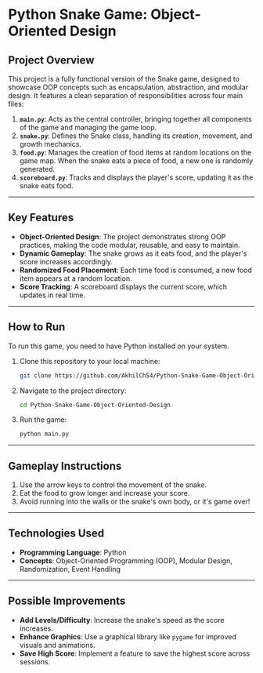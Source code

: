 # Python Snake Game: Object-Oriented Design


## **Project Overview**
This project is a fully functional version of the Snake game, designed to showcase OOP concepts such as encapsulation, abstraction, and modular design. It features a clean separation of responsibilities across four main files:

1. **`main.py`**: Acts as the central controller, bringing together all components of the game and managing the game loop.
2. **`snake.py`**: Defines the Snake class, handling its creation, movement, and growth mechanics.
3. **`food.py`**: Manages the creation of food items at random locations on the game map. When the snake eats a piece of food, a new one is randomly generated.
4. **`scoreboard.py`**: Tracks and displays the player's score, updating it as the snake eats food.

---

## **Key Features**
- **Object-Oriented Design**: The project demonstrates strong OOP practices, making the code modular, reusable, and easy to maintain.
- **Dynamic Gameplay**: The snake grows as it eats food, and the player's score increases accordingly.
- **Randomized Food Placement**: Each time food is consumed, a new food item appears at a random location.
- **Score Tracking**: A scoreboard displays the current score, which updates in real time.

---

## **How to Run**
To run this game, you need to have Python installed on your system.

1. Clone this repository to your local machine:
   ```bash
   git clone https://github.com/AkhilCh54/Python-Snake-Game-Object-Oriented-Design.git
   ```

2. Navigate to the project directory:
   ```bash
   cd Python-Snake-Game-Object-Oriented-Design
   ```

3. Run the game:
   ```bash
   python main.py
   ```

---

## **Gameplay Instructions**
1. Use the arrow keys to control the movement of the snake.
2. Eat the food to grow longer and increase your score.
3. Avoid running into the walls or the snake's own body, or it's game over!

---

## **Technologies Used**
- **Programming Language**: Python
- **Concepts**: Object-Oriented Programming (OOP), Modular Design, Randomization, Event Handling

---

## **Possible Improvements**
- **Add Levels/Difficulty**: Increase the snake's speed as the score increases.
- **Enhance Graphics**: Use a graphical library like `pygame` for improved visuals and animations.
- **Save High Score**: Implement a feature to save the highest score across sessions.

